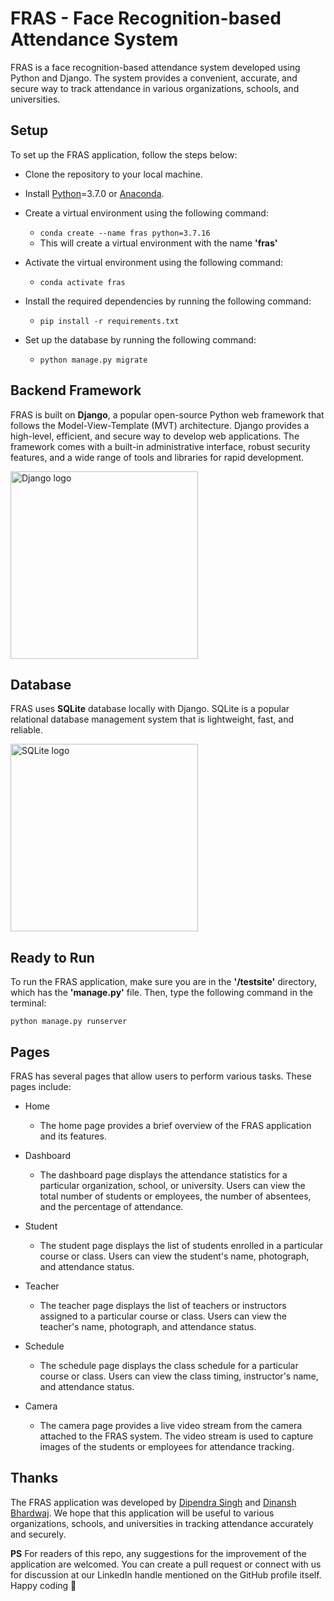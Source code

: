 # FRAS - Face Recognition-based Attendance System
FRAS is a face recognition-based attendance system developed using Python and Django. The system provides a convenient, accurate, and secure way to track attendance in various organizations, schools, and universities.

## Setup
To set up the FRAS application, follow the steps below:

- Clone the repository to your local machine.
- Install [Python](https://www.python.org/downloads/)=3.7.0 or [Anaconda](https://www.anaconda.com/products/distribution).
- Create a virtual environment using the following command:
  - ```conda create --name fras python=3.7.16```
  - This will create a virtual environment with the name **'fras'**
 
- Activate the virtual environment using the following command:
  - ```conda activate fras```
 
- Install the required dependencies by running the following command:
  - ```pip install -r requirements.txt```
- Set up the database by running the following command:
  - ```python manage.py migrate```

## Backend Framework
FRAS is built on **Django**, a popular open-source Python web framework that follows the Model-View-Template (MVT) architecture. Django provides a high-level, efficient, and secure way to develop web applications. The framework comes with a built-in administrative interface, robust security features, and a wide range of tools and libraries for rapid development.

<img src="https://user-images.githubusercontent.com/60287228/230828178-4297c75b-cd62-4461-8806-d73a8eedb231.png" alt="Django logo" width="300">

## Database
FRAS uses **SQLite** database locally with Django. SQLite is a popular relational database management system that is lightweight, fast, and reliable.

<img src="https://user-images.githubusercontent.com/60287228/230828466-449d335d-b435-4526-bfe9-63376806a1b5.png" alt="SQLite logo" width="300" >


## Ready to Run
To run the FRAS application, make sure you are in the **'/testsite'** directory, which has the **'manage.py'** file. Then, type the following command in the terminal:

```python manage.py runserver```

## Pages
FRAS has several pages that allow users to perform various tasks. These pages include:

- Home
  - The home page provides a brief overview of the FRAS application and its features.

- Dashboard
  - The dashboard page displays the attendance statistics for a particular organization, school, or university. Users can view the total number of students or employees, the number of absentees, and the percentage of attendance.

- Student
  - The student page displays the list of students enrolled in a particular course or class. Users can view the student's name, photograph, and attendance status.

- Teacher
  - The teacher page displays the list of teachers or instructors assigned to a particular course or class. Users can view the teacher's name, photograph, and attendance status.

- Schedule
  - The schedule page displays the class schedule for a particular course or class. Users can view the class timing, instructor's name, and attendance status.

- Camera
  - The camera page provides a live video stream from the camera attached to the FRAS system. The video stream is used to capture images of the students or employees for attendance tracking.

## Thanks
The FRAS application was developed by [Dipendra Singh](https://github.com/dipendrasingh100) and [Dinansh Bhardwaj](https://github.com/DinAnsh). We hope that this application will be useful to various organizations, schools, and universities in tracking attendance accurately and securely.

**PS** For readers of this repo, any suggestions for the improvement of the application are welcomed. You can create a pull request or connect with us for discussion at our LinkedIn handle mentioned on the GitHub profile itself. Happy coding 📸
